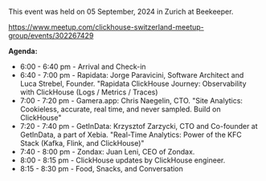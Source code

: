 This event was held on 05 September, 2024 in Zurich at Beekeeper.

https://www.meetup.com/clickhouse-switzerland-meetup-group/events/302267429

**Agenda:** 
- 6:00 - 6:40 pm - Arrival and Check-in
- 6:40 - 7:00 pm - Rapidata: Jorge Paravicini, Software Architect and Luca Strebel, Founder. "Rapidata ClickHouse Journey: Observability with ClickHouse (Logs / Metrics / Traces)
- 7:00 - 7:20 pm - Gamera.app: Chris Naegelin, CTO. "Site Analytics: Cookieless, accurate, real time, and never sampled. Build on ClickHouse"
- 7:20 - 7:40 pm - GetInData: Krzysztof Zarzycki, CTO and Co-founder at GetInData, a part of Xebia. "Real-Time Analytics: Power of the KFC Stack (Kafka, Flink, and ClickHouse)"
- 7:40 - 8:00 pm - Zondax: Juan Leni, CEO of Zondax.
- 8:00 - 8:15 pm - ClickHouse updates by ClickHouse engineer.
- 8:15 - 8:30 pm - Food, Snacks, and Conversation
